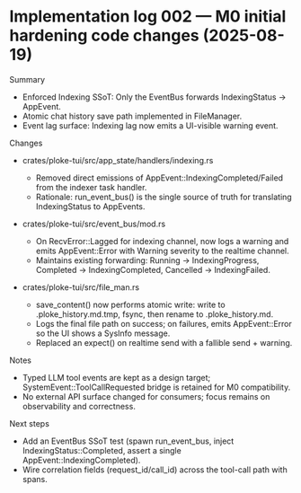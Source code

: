 # Implementation log 002 — M0 initial hardening code changes (2025-08-19)

Summary
- Enforced Indexing SSoT: Only the EventBus forwards IndexingStatus → AppEvent.
- Atomic chat history save path implemented in FileManager.
- Event lag surface: Indexing lag now emits a UI-visible warning event.

Changes
- crates/ploke-tui/src/app_state/handlers/indexing.rs
  - Removed direct emissions of AppEvent::IndexingCompleted/Failed from the indexer task handler.
  - Rationale: run_event_bus() is the single source of truth for translating IndexingStatus to AppEvents.

- crates/ploke-tui/src/event_bus/mod.rs
  - On RecvError::Lagged for indexing channel, now logs a warning and emits AppEvent::Error with Warning severity to the realtime channel.
  - Maintains existing forwarding: Running → IndexingProgress, Completed → IndexingCompleted, Cancelled → IndexingFailed.

- crates/ploke-tui/src/file_man.rs
  - save_content() now performs atomic write: write to .ploke_history.md.tmp, fsync, then rename to .ploke_history.md.
  - Logs the final file path on success; on failures, emits AppEvent::Error so the UI shows a SysInfo message.
  - Replaced an expect() on realtime send with a fallible send + warning.

Notes
- Typed LLM tool events are kept as a design target; SystemEvent::ToolCallRequested bridge is retained for M0 compatibility.
- No external API surface changed for consumers; focus remains on observability and correctness.

Next steps
- Add an EventBus SSoT test (spawn run_event_bus, inject IndexingStatus::Completed, assert a single AppEvent::IndexingCompleted).
- Wire correlation fields (request_id/call_id) across the tool-call path with spans.
